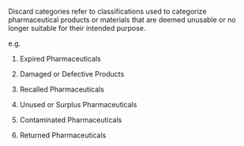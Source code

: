 Discard categories refer to classifications used to categorize pharmaceutical products or materials that are deemed unusable or no longer suitable for their intended purpose.

e.g. 

1. Expired Pharmaceuticals

2. Damaged or Defective Products

3. Recalled Pharmaceuticals

4. Unused or Surplus Pharmaceuticals

5. Contaminated Pharmaceuticals

6. Returned Pharmaceuticals